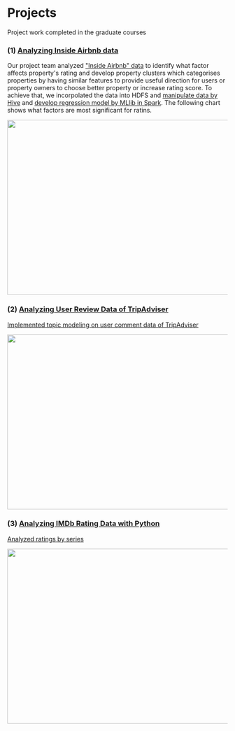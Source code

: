 # Projects
Project work completed in the graduate courses

<h3>(1) <a href= "https://github.com/tnmasui/Projects/tree/master/InsideAirbnb" >Analyzing Inside Airbnb data</a></h3>

Our project team analyzed <a href="http://insideairbnb.com/get-the-data.html">"Inside Airbnb" data</a> to identify what factor affects property's rating and develop property clusters which categorises properties by having similar features to provide useful direction for users or property owners to choose better property or increase rating score. To achieve that, we incorpolated the data into HDFS and <a href= "https://github.com/tnmasui/Projects/blob/master/InsideAirbnb/Preprocess_Hive.hql">manipulate data by Hive</a> and <a href= "https://github.com/tnmasui/Projects/blob/master/InsideAirbnb/Regression_MLlib_Scala.txt">develop regression model by MLlib in Spark</a>. The following chart shows what factors are most significant for ratins. 

<img src="https://github.com/tnmasui/Projects/blob/master/InsideAirbnb/IMG_Airbnb.jpg" height="400" width="700">

<h3>(2) <a href= "https://github.com/tnmasui/Projects/tree/master/TripAdviser" >Analyzing User Review Data of TripAdviser</a></h3>

<a href= "https://github.com/tnmasui/Projects/blob/master/TripAdviser/TopicModeling.Rmd">Implemented topic modeling on user comment data of TripAdviser</a>

<img src="https://github.com/tnmasui/Projects/blob/master/TripAdviser/IMG_TripAdviser.jpg" height="400" width="700">

<h3>(3) <a href= "https://github.com/tnmasui/Projects/tree/master/IMDb" >Analyzing IMDb Rating Data with Python</a></h3>

<a href= "https://github.com/tnmasui/Projects/blob/master/IMDb/Series_Analysis.ipynb">Analyzed ratings by series</a>

<img src="https://github.com/tnmasui/Projects/blob/master/IMDb/IMG_IMdB.jpg" height="400" width="700">
